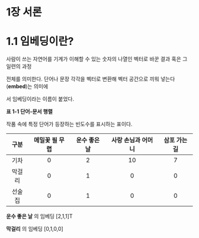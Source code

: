 # 1장 서론



# 1.1 임베딩이란?

사람이 쓰는 자연어를 기계가 이해할 수 있는  숫자의 나열인 벡터로 바꾼 결과 혹은 그 일련의 과정

전체를 의미한다. 단어나 문장 각각을 벡터로 변환해 벡터 공간으로 끼워 넣는다(**embed**)는 의미에

서 임베딩이라는 이름이 붙었다.



**표 1-1 단어-문서 행렬** 

작품 속에 특정 단어가 등장하는 빈도수를 표시하는 표이다.

| **구분** | **메밀꽃 필 무렵** | **운수 좋은 날** | **사랑 손님과 어머니** | **삼포 가는길** |
| :------: | :----------------: | :--------------: | :--------------------: | :-------------: |
|   기차   |         0          |        2         |           10           |        7        |
|  막걸리  |         0          |        1         |           0            |        0        |
|  선술집  |         0          |        1         |           0            |        0        |

**운수 좋은 날** 의 임베딩 [2,1,1]T

**막걸리** 의 임베딩 [0,1,0,0] 



 

